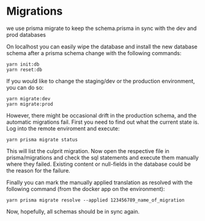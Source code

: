 # Migrations

we use prisma migrate to keep the schema.prisma in sync with the dev and prod databases

On localhost you can easily wipe the database and install the new database schema after a prisma schema change with the following commands:

```
yarn init:db
yarn reset:db
```

If you would like to change the staging/dev or the production environment, you can do so:

```
yarn migrate:dev
yarn migrate:prod
```

However, there might be occasional drift in the production schema, and the automatic migrations fail. First you need to find out what the current state is. Log into the remote enviroment and execute:

```
yarn prisma migrate status
```

This will list the culprit migration. Now open the respective file in prisma/migrations and check the sql statements and execute them manually where they failed. Existing content or null-fields in the database could be the reason for the failure.

Finally you can mark the manually applied translation as resolved with the following command (from the docker app on the environment):

```
yarn prisma migrate resolve --applied 123456789_name_of_migration
```

Now, hopefully, all schemas should be in sync again.
